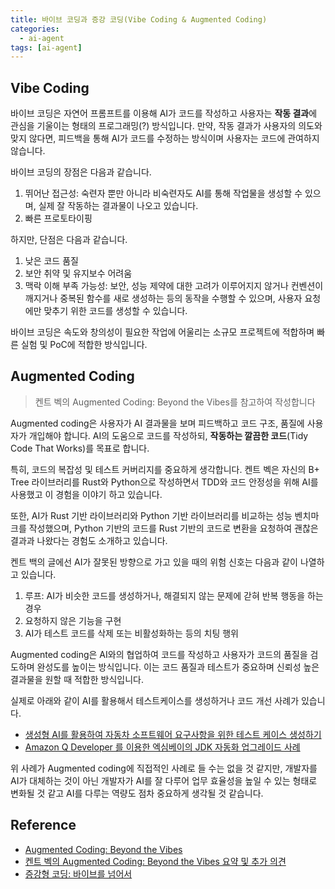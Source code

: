 ```yaml
---
title: 바이브 코딩과 증강 코딩(Vibe Coding & Augmented Coding)
categories:
  - ai-agent
tags: [ai-agent]
---
```

## Vibe Coding
바이브 코딩은 자연어 프롬프트를 이용해 AI가 코드를 작성하고 사용자는 **작동 결과**에 관심을 기울이는 형태의 프로그래밍(?) 방식입니다. 만약, 작동 결과가 사용자의 의도와 맞지 않다면, 피드백을 통해 AI가 코드를 수정하는 방식이며 사용자는 코드에 관여하지 않습니다.

바이브 코딩의 장점은 다음과 같습니다.
1. 뛰어난 접근성: 숙련자 뿐만 아니라 비숙련자도 AI를 통해 작업물을 생성할 수 있으며, 실제 잘 작동하는 결과물이 나오고 있습니다.
2. 빠른 프로토타이핑

하지만, 단점은 다음과 같습니다.
1. 낮은 코드 품질
2. 보안 취약 및 유지보수 어려움
3. 맥락 이해 부족 가능성: 보안, 성능 제약에 대한 고려가 이루어지지 않거나 컨벤션이 깨지거나 중복된 함수를 새로 생성하는 등의 동작을 수행할 수 있으며, 사용자 요청에만 맞추기 위한 코드를 생성할 수 있습니다.

바이브 코딩은 속도와 창의성이 필요한 작업에 어울리는 소규모 프로젝트에 적합하며 빠른 실험 및 PoC에 적합한 방식입니다.

## Augmented Coding
> 켄트 벡의 Augmented Coding: Beyond the Vibes를 참고하여 작성합니다

Augmented coding은 사용자가 AI 결과물을 보며 피드백하고 코드 구조, 품질에 사용자가 개입해야 합니다. AI의 도움으로 코드를 작성하되, **작동하는 깔끔한 코드**(Tidy Code That Works)를 목표로 합니다.

특히, 코드의 복잡성 및 테스트 커버리지를 중요하게 생각합니다. 켄트 벡은 자신의 B+ Tree 라이브러리를 Rust와 Python으로 작성하면서 TDD와 코드 안정성을 위해 AI를 사용했고 이 경험을 이야기 하고 있습니다.

또한, AI가 Rust 기반 라이브러리와 Python 기반 라이브러리를 비교하는 성능 벤치마크를 작성했으며, Python 기반의 코드를 Rust 기반의 코드로 변환을 요청하여 괜찮은 결과과 나왔다는 경험도 소개하고 있습니다.

켄트 백의 글에선 AI가 잘못된 방향으로 가고 있을 때의 위험 신호는 다음과 같이 나열하고 있습니다.
1. 루프: AI가 비슷한 코드를 생성하거나, 해결되지 않는 문제에 갇혀 반복 행동을 하는 경우
2. 요청하지 않은 기능을 구현
3. AI가 테스트 코드를 삭제 또는 비활성화하는 등의 치팅 행위

Augmented coding은 AI와의 협업하여 코드를 작성하고 사용자가 코드의 품질을 검도하며 완성도를 높이는 방식입니다. 이는 코드 품질과 테스트가 중요하며 신뢰성 높은 결과물을 원할 때 적합한 방식입니다.

실제로 아래와 같이 AI를 활용해서 테스트케이스를 생성하거나 코드 개선 사례가 있습니다.
- [생성형 AI를 활용하여 자동차 소프트웨어 요구사항을 위한 테스트 케이스 생성하기](https://aws.amazon.com/ko/blogs/tech/using-generative-ai-to-create-test-cases-for-software-requirements/)
- [Amazon Q Developer 를 이용한 엑심베이의 JDK 자동화 업그레이드 사례](https://aws.amazon.com/ko/blogs/tech/q-developer-eximbay-journey/)

위 사례가 Augmented coding에 직접적인 사례로 들 수는 없을 것 같지만, 개발자를 AI가 대체하는 것이 아닌 개발자가 AI를 잘 다루어 업무 효율성을 높일 수 있는 형태로 변화될 것 같고 AI를 다루는 역량도 점차 중요하게 생각될 것 같습니다.

## Reference
- [Augmented Coding: Beyond the Vibes](https://tidyfirst.substack.com/p/augmented-coding-beyond-the-vibes)
- [켄트 벡의 Augmented Coding: Beyond the Vibes 요약 및 추가 의견](https://www.linkedin.com/pulse/%EC%BC%84%ED%8A%B8-%EB%B2%A1%EC%9D%98-augmented-coding-beyond-vibes-%EC%9A%94%EC%95%BD-%EB%B0%8F-%EC%B6%94%EA%B0%80-%EC%9D%98%EA%B2%AC-toby-lee-mcy8e/?utm_source=chatgpt%2Ecom&originalSubdomain=kr)
- [증강형 코딩: 바이브를 넘어서](https://news.hada.io/topic?id=21733)
